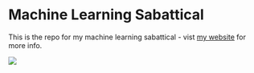 # Machine Learning Sabattical

This is the repo for my machine learning sabattical - vist [my website](https://www.coxy1989.com/) for more info.

![](https://imgs.xkcd.com/comics/machine_learning_2x.png)
